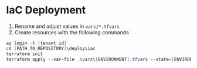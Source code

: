 # IaC Deployment

1. Rename and adjust values in `vars/*.tfvars`
1. Create resources with the following commands

```PowerShell
az login -t [tenant id]
cd [PATH_TO_REPOSITORY]\deploy\iac
terraform init
terraform apply --var-file .\vars\[ENVIRONMENT].tfvars --state=[ENVIRONMENT].tfstate
```
